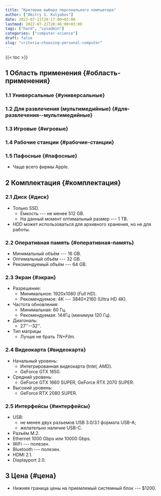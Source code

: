 ```yaml
---
title: "Критерии выбора персонального компьютера"
author: ["Dmitry S. Kulyabov"]
date: 2022-07-21T20:17:00+03:00
lastmod: 2022-07-21T20:46:00+03:00
tags: ["hard", "sysadmin"]
categories: ["computer-science"]
draft: false
slug: "criteria-choosing-personal-computer"
---
```


<!--more-->

{{< toc >}}


## <span class="section-num">1</span> Область применения {#область-применения}


### <span class="section-num">1.1</span> Универсальные {#универсальные}


### <span class="section-num">1.2</span> Для развлечения (мультимедийные) {#для-развлечения--мультимедийные}


### <span class="section-num">1.3</span> Игровые {#игровые}


### <span class="section-num">1.4</span> Рабочие станции {#рабочие-станции}


### <span class="section-num">1.5</span> Пафосные {#пафосные}

-   Чаще всего фирмы Apple.


## <span class="section-num">2</span> Комплектация {#комплектация}


### <span class="section-num">2.1</span> Диск {#диск}

-   Только SSD.
    -   Ёмкость --- не менее 512 GB.
    -   На данный момент оптимальный размер --- 1 TB.
-   HDD может использоваться для архивного хранения, но не для работы.


### <span class="section-num">2.2</span> Оперативная память {#оперативная-память}

-   Минимальный объём --- 16 GB.
-   Оптимальный объём --- 32 GB.
-   Рекомендуемый объём --- 64 GB.


### <span class="section-num">2.3</span> Экран {#экран}

-   Разрешение:
    -   Минимальное: 1920x1080 (_Full HD_).
    -   Рекомендуемое: 4K --- 3840×2160 (Ultra HD 4K).
-   Частота обновления:
    -   Минимальная: 60 Гц.
    -   Рекомендуемая: 144Гц (минимум 120 Гц).
-   Диагональ:
    -   27''--32''.
-   Тип матрицы
    -   Лучше не брать _TN+Film_.


### <span class="section-num">2.4</span> Видеокарта {#видеокарта}

-   Начальный уровень:
    -   Интегрированная видеокарта (Intel, AMD).
    -   GeForce GTX 1650.
-   Средний уровень:
    -   GeForce GTX 1660 SUPER, GeForce RTX 2070 SUPER.
-   Высокий уровень:
    -   GeForce RTX 2080 SUPER.


### <span class="section-num">2.5</span> Интерфейсы {#интерфейсы}

-   USB:
    -   не менее двух разъемов USB 3.0/3.1 формата USB-A;
    -   желательно наличие USB-C.
-   Разъём M.2.
-   Ethernet 1000 Gbps или 10000 Gbps.
-   WiFi --- полезен.
-   Bluetooth --- полезен.
-   HDMI 2.1.
-   Displayport 2.0.


## <span class="section-num">3</span> Цена {#цена}

-   Нижняя граница цены на приемлемый системный блок --- $1200.

